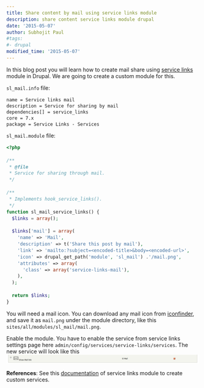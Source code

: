 ```yaml
---
title: Share content by mail using service links module
description: share content service links module drupal
date: '2015-05-07'
author: Subhojit Paul
#tags:
#- drupal
modified_time: '2015-05-07'
---
```


In this blog post you will learn how to create mail share using [service links](https://www.drupal.org/project/service_links) module in Drupal. We are going to create a custom module for this.

`sl_mail.info` file:

```
name = Service links mail
description = Service for sharing by mail
dependencies[] = service_links
core = 7.x
package = Service Links - Services
```

`sl_mail.module` file:

```php
<?php

/**
 * @file
 * Service for sharing through mail.
 */

/**
 * Implements hook_service_links().
 */
function sl_mail_service_links() {
  $links = array();

  $links['mail'] = array(
    'name' => 'Mail',
    'description' => t('Share this post by mail'),
    'link' => 'mailto:?subject=<encoded-title>&body=<encoded-url>',
    'icon' => drupal_get_path('module', 'sl_mail') .'/mail.png',
    'attributes' => array(
      'class' => array('service-links-mail'),
    ),
  );

  return $links;
}
```

You will need a mail icon. You can download any mail icon from [iconfinder](http://www.iconfinder.com), and save it as `mail.png` under the module directory, like this `sites/all/modules/sl_mail/mail.png`.

Enable the module. You have to enable the service from service links settings page here `admin/config/services/service-links/services`. The new service will look like this ![service links mail](../images/post_1/yP47kOg.png)

**References**: See this [documentation](http://servicelinks.altervista.org/?q=about/customizations/extend-the-number-of-services.html) of service links module to create custom services.
